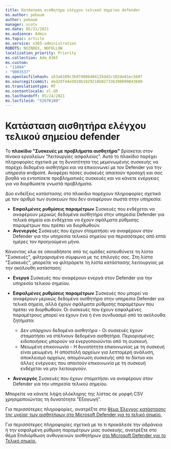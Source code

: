 ```yaml
---
title: Κατάσταση αισθητήρα ελέγχου τελικού σημείου defender
ms.author: pebaum
author: pebaum
manager: scotv
ms.date: 05/21/2021
ms.audience: Admin
ms.topic: article
ms.service: o365-administration
ROBOTS: NOINDEX, NOFOLLOW
localization_priority: Priority
ms.collection: Adm_O365
ms.custom:
- "11084"
- "9003537"
ms.openlocfilehash: a53a0109c3b974806d04135dd2c102de81ec560f
ms.sourcegitcommit: ded29f44e5019b1929218b02733b390899843680
ms.translationtype: MT
ms.contentlocale: el-GR
ms.lasthandoff: 05/24/2021
ms.locfileid: "52676180"
---
```

# <a name="defender-endpoint-check-sensor-status"></a>Κατάσταση αισθητήρα ελέγχου τελικού σημείου defender

Το **πλακίδιο "Συσκευές με προβλήματα αισθητήρα"** βρίσκεται στον πίνακα εργαλείων "Λειτουργίες ασφαλείας". Αυτό το πλακίδιο παρέχει πληροφορίες σχετικά με τη δυνατότητα της μεμονωμένης συσκευής να παρέχει δεδομένα αισθητήρα και να επικοινωνεί με τον Defender για την υπηρεσία endpoint. Αναφέρει πόσες συσκευές απαιτούν προσοχή και σας βοηθά να εντοπίσετε προβληματικές συσκευές και να κάνετε ενέργειες για να διορθώσετε γνωστά προβλήματα.

Δύο ενδείξεις κατάστασης στο πλακίδιο παρέχουν πληροφορίες σχετικά με τον αριθμό των συσκευών που δεν αναφέρουν σωστά στην υπηρεσία:

- **Εσφαλμένες ρυθμίσεις παραμέτρων** Συσκευές που ενδέχεται να αναφέρουν μερικώς δεδομένα αισθητήρα στην υπηρεσία Defender για τελικά σημεία και ενδέχεται να έχουν σφάλματα ρύθμισης παραμέτρων που πρέπει να διορθωθούν.
- **Ανενεργός** Συσκευές που έχουν σταματήσει να αναφέρουν στον Defender για την υπηρεσία τελικού σημείου για περισσότερες από επτά ημέρες τον προηγούμενο μήνα.

Κάνοντας κλικ σε οποιαδήποτε από τις ομάδες κατευθύνετε τη λίστα "Συσκευές", φιλτραρισμένο σύμφωνα με τις επιλογές σας. Στη λίστα "Συσκευές", μπορείτε να φιλτράρετε τη λίστα κατάστασης λειτουργίας με την ακόλουθη κατάσταση:

- **Ενεργό** Συσκευές που αναφέρουν ενεργά στον Defender για την υπηρεσία τελικού σημείου.
- **Εσφαλμένες ρυθμίσεις παραμέτρων** Συσκευές που μπορεί να αναφέρουν μερικώς δεδομένα αισθητήρα στην υπηρεσία Defender για τελικά σημεία, αλλά έχουν σφάλματα ρύθμισης παραμέτρων που πρέπει να διορθωθούν. Οι συσκευές που έχουν εσφαλμένες παραμέτρους μπορεί να έχουν ένα ή ένα συνδυασμό από τα ακόλουθα ζητήματα:

    - Δεν υπάρχουν δεδομένα αισθητήρα - Οι συσκευές έχουν σταματήσει να στέλνουν δεδομένα αισθητήρα. Περιορισμένες ειδοποιήσεις μπορούν να ενεργοποιούνται από τη συσκευή.
    - Μειωμένη επικοινωνία - Η δυνατότητα επικοινωνίας με τη συσκευή είναι μειωμένη. Η αποστολή αρχείων για λεπτομερή ανάλυση, αποκλεισμό αρχείων, απομόνωση συσκευής από το δίκτυο και άλλες ενέργειες που απαιτούν επικοινωνία με τη συσκευή ενδέχεται να μην λειτουργούν.
- **Ανενεργός** Συσκευές που έχουν σταματήσει να αναφέρουν στον Defender για την υπηρεσία τελικού σημείου.

Μπορείτε να κάνετε λήψη ολόκληρης της λίστας σε μορφή CSV χρησιμοποιώντας τη δυνατότητα "Εξαγωγή".

Για περισσότερες πληροφορίες, ανατρέξτε στο [θέμα Έλεγχος κατάστασης της υγείας των αισθητήρων στο Microsoft Defender για το τελικό σημείο.](/microsoft-365/security/defender-endpoint/check-sensor-status)

Για περισσότερες πληροφορίες σχετικά με το τι προκάλεσε την αδράνεια ή την εσφαλμένη ρύθμιση παραμέτρων μιας συσκευής, ανατρέξτε στο θέμα Επιδιόρθωση ανθυγιεινών αισθητήρων [στο Microsoft Defender για το Τελικό σημείο.](/microsoft-365/security/defender-endpoint/fix-unhealthy-sensors)
